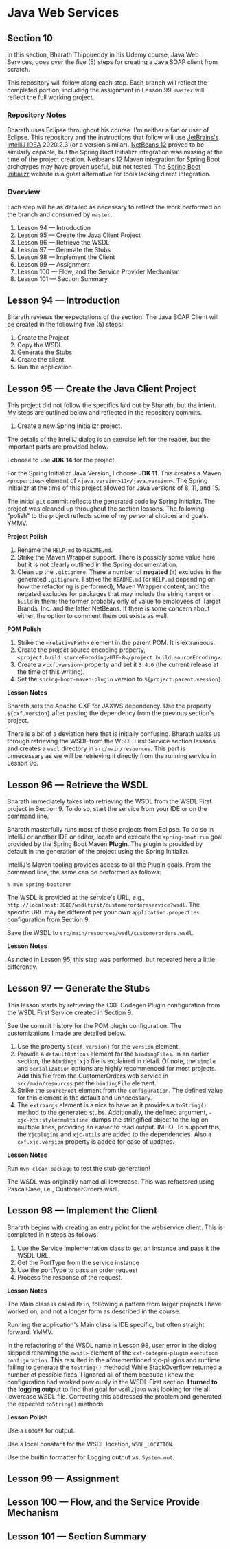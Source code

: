 # Java Web Services

## Section 10

In this section, Bharath Thippireddy in his Udemy course, Java Web Services, goes over the five (5) steps for creating a 
Java SOAP client from scratch.

This repository will follow along each step. Each branch will reflect the completed portion, including the assignment in
Lesson 99. `master` will reflect the full working project.

### Repository Notes

Bharath uses Eclipse throughout his course. I'm neither a fan or user of Eclipse. This repository and the instructions 
that follow will use [JetBrains's IntelliJ IDEA](https://www.jetbrains.com/idea/download/) 2020.2.3 (or a version similar). 
[NetBeans 12](https://netbeans.apache.org/download/nb120/nb120.html) proved to be similarly capable, but the Spring Boot
Initializr integration was missing at the time of the project creation. Netbeans 12 Maven integration for Spring Boot 
archetypes may have proven useful, but not tested. The [Spring Boot Initializr](https://start.spring.io/) website is a 
great alternative for tools lacking direct integration.

### Overview

Each step will be as detailed as necessary to reflect the work performed on the branch and consumed by `master`.

1. Lesson 94 — Introduction
1. Lesson 95 — Create the Java Client Project
1. Lesson 96 — Retrieve the WSDL
1. Lesson 97 — Generate the Stubs
1. Lesson 98 — Implement the Client
1. Lesson 99 — Assignment
1. Lesson 100 — Flow, and the Service Provider Mechanism
1. Lesson 101 — Section Summary

## Lesson 94 — Introduction

Bharath reviews the expectations of the section. The Java SOAP Client will be created in the following five (5) steps: 

1. Create the Project
1. Copy the WSDL
1. Generate the Stubs
1. Create the client
1. Run the application 

## Lesson 95 — Create the Java Client Project

This project did not follow the specifics laid out by Bharath, but the intent. My steps are outlined below and reflected
in the repository commits.

1. Create a new Spring Initializr project. 

The details of the IntelliJ dialog is an exercise left for the reader, but the important parts are provided below.

I choose to use **JDK 14** for the project. 

For the Spring Initializr Java Version, I choose **JDK 11**. This creates a Maven `<properties>` element of 
`<java.version>11</java.version>`. The Spring Initializr at the time of this project allowed for Java versions of 8, 11,
and 15.

The initial `git` commit reflects the generated code by Spring Initializr. The project was cleaned up throughout the 
section lessons. The following "polish" to the project reflects some of my personal choices and goals. YMMV.

**Project Polish**

1. Rename the `HELP.md` to `README.md`.
1. Strike the Maven Wrapper support. There is possibly some value here, but it is not clearly outlined in the Spring
documentation.
1. Clean up the `.gitignore`. There a number of **negated** (`!`) excludes in the generated `.gitignore`. I strike the 
`README.md` (or `HELP.md` depending on how the refactoring is performed), Maven Wrapper content, and the negated 
excludes for packages that may include the string `target` or `build` in them; the former probably only of value to 
employees of Target Brands, Inc. and the latter NetBeans. If there is some concern about either, the option to comment 
them out exists as well.

**POM Polish**

1. Strike the `<relativePath>` element in the parent POM. It is extraneous.
1. Create the project source encoding property, `<project.build.sourceEncoding>UTF-8</project.build.sourceEncoding>`.
1. Create a `<cxf.version>` property and set it `3.4.0` (the current release at the time of this writing).
1. Set the `spring-boot-maven-plugin` version to `${project.parent.version}`.

**Lesson Notes**

Bharath sets the Apache CXF for JAXWS dependency. Use the property `${cxf.version}` after pasting the dependency 
from the previous section's project.

There is a bit of a deviation here that is initially confusing. Bharath walks us through retrieving the WSDL from the 
WSDL First Service section lessons and creates a `wsdl` directory in `src/main/resources`. This part is unnecessary as 
we will be retrieving it directly from the running service in Lesson 96.

## Lesson 96 — Retrieve the WSDL

Bharath immediately takes into retrieving the WSDL from the WSDL First project in Section 9. To do so, start the service
from your IDE or on the command line.

Bharath masterfully runs most of these projects from Eclipse. To do so in IntelliJ or another IDE or editor, locate and
execute the `spring-boot:run` goal provided by the Spring Boot Maven **Plugin**. The plugin is provided by default in the
generation of the project using the Spring Initializr.

IntelliJ's Maven tooling provides access to all the Plugin goals. From the command line, the same can be performed as 
follows:

```shell
% mvn spring-boot:run
```
The WSDL is provided at the service's URL, e.g., `http://localhost:8080/wsdlfirst/customerordersservice?wsdl`. The 
specific URL may be different per your own `application.properties` configuration from Section 9.

Save the WSDL to `src/main/resources/wsdl/customerorders.wsdl`.

**Lesson Notes**

As noted in Lesson 95, this step was performed, but repeated here a little differently.

## Lesson 97 — Generate the Stubs

This lesson starts by retrieving the CXF Codegen Plugin configuration from the WSDL First Service created in Section 9.

See the commit history for the POM plugin configuration. The customizations I made are detailed below.

1. Use the property `${cxf.version}` for the `version` element.
1. Provide a `defaultOptions` element for the `bindingFiles`. In an earlier section, the `bindings.xjb` file is 
explained in detail. Of note, the `simple` and `serialization` options are highly recommended for most projects. 
Add this file from the CustomerOrders web service in `src/main/resources` per the `bindingFile` element.
1. Strike the `sourceRoot` element from the `configuration`. The defined value for this element is the default and 
unnecessary.
1. The `extraargs` element is a nice to have as it provides a `toString()` method to the generated stubs. Additionally,
the defined argument, `-xjc-Xts:style:multiline`, dumps the stringified object to the log on multiple lines, providing
an easier to read output. IMHO. To support this, the `xjcplugins` and `xjc-utils` are added to the dependencies. Also a 
`cxf.xjc.version` property is added for ease of updates.

**Lesson Notes**

Run `mvn clean package` to test the stub generation!

The WSDL was originally named all lowercase. This was refactored using PascalCase, i.e., CustomerOrders.wsdl.

## Lesson 98 — Implement the Client

Bharath begins with creating an entry point for the webservice client. This is completed in n steps as follows:

1. Use the Service implementation class to get an instance and pass it the WSDL URL.
2. Get the PortType from the service instance
3. Use the portType to pass an order request
4. Process the response of the request.

**Lesson Notes**

The Main class is called `Main`, following a pattern from larger projects I have worked on, and not a longer form as 
described in the course. 

Running the application's Main class is IDE specific, but often straight forward. YMMV.

In the refactoring of the WSDL name in Lesson 98, user error in the dialog skipped renaming the `<wsdl>`
element of the `cxf-codegen-plugin` `execution` `configuration`. This resulted in the aforementioned xjc-plugins and runtime failing to generate the 
`toString()` methods! While StackOverflow returned a number of possible fixes, I ignored all of them because I knew the 
configuration had worked previously in the WSDL First section. **I turned to the logging output** to find that goal for 
`wsdl2java` was looking for the all lowercase WSDL file. Correcting this addressed the problem and generated the expected
`toString()` methods.

**Lesson Polish**

Use a `LOGGER` for output.

Use a local constant for the WSDL location, `WSDL_LOCATION`.

Use the builtin formatter for Logging output vs. `System.out`.

## Lesson 99 — Assignment

## Lesson 100 — Flow, and the Service Provide Mechanism

## Lesson 101 — Section Summary



